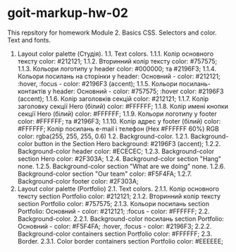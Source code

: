 # goit-markup-hw-02

This repsitory for homework Module 2. Basics CSS. Selectors and color. Text and fonts.

1. Layout color palette (Студія).
   1.1. Text colors.
   1.1.1. Колір основного тексту color: #212121;
   1.1.2. Вторинний колір тексту color: #757575;
   1.1.3. Кольори логотипу у header color: #000000; та #2196F3;
   1.1.4. Кольори посилань на сторінки у header:
   Основний - color: #212121;
   :hover, :focus - color: #2196F3 (accent);
   1.1.5. Кольори посилань-контактів у header:
   Основний - color: #757575;
   :hover color: #2196F3 (accent);
   1.1.6. Колір заголовків секцій color: #212121;
   1.1.7. Колір заголовку секції Hero (білий) color: #FFFFFF;
   1.1.8. Колір имені кнопки секції Hero (білий) color: #FFFFFF;
   1.1.9. Кольори логотипу у footer color: #FFFFFF; та #2196F3;
   1.1.10. Колір адрес у footer (білий) color: #FFFFFF;
   Колір посилань e-mail і телефон (Hex #FFFFFF 60%) RGB color: rgba(255, 255, 255, 0.6)
   1.2. Background-color.
   1.2.1. Background-color button in the Section Hero background: #2196F3 (accent);
   1.2.2. Background-color header color: #ECECEC;
   1.2.3. Background-color section Hero color: #2F303A;
   1.2.4. Background-color section "Hang" none.
   1.2.5. Background-color section "What are we doing" none.
   1.2.6. Background-color section "Our team" color: #F5F4FA;
   1.2.7. Background-color footer color: #2F303A;
2. Layout color palette (Portfolio)
   2.1. Text colors.
   2.1.1. Колір основного тексту section Portfolio color: #212121;
   2.1.2. Вторинний колір тексту section Portfolio color: #757575;
   2.1.3. Кольори посилань section Portfolio:
   Основний - color: #212121;
   :focus - color: #FFFFFF;
   2.2. Background-color.
   2.2.1. Background-color посилань section Portfolio:
   Основний - color: #F5F4FA;
   :hover, :focus - color: #2196F3;
   2.2.2. Background-color containers section Portfolio color: #FFFFFF;
   2.3. Border.
   2.3.1. Color border containers section Portfolio color: #EEEEEE;

